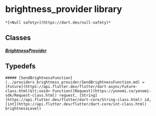 


# brightness_provider library






    *[<Null safety>](https://dart.dev/null-safety)*





## Classes

##### [BrightnessProvider](../providers_brightness_provider/BrightnessProvider-class.md)



 









## Typedefs


    ##### [SendBrightnessFunction](../providers_brightness_provider/SendBrightnessFunction.md) = [Future](https://api.flutter.dev/flutter/dart-async/Future-class.html)&lt;void> Function([Request](https://yonomi.co/yonomi-sdk/Request-class.html) request, [String](https://api.flutter.dev/flutter/dart-core/String-class.html) id, [int](https://api.flutter.dev/flutter/dart-core/int-class.html) brightnessLevel)
    


       
    









